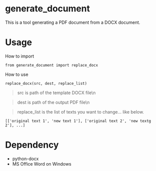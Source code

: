 # generate_document
This is a tool generating a PDF document from a DOCX document.

# Usage
How to import
```
from generate_document import replace_docx
```

How to use
```
replace_docx(src, dest, replace_list)
```
> src is path of the template DOCX file\n

> dest is path of the output PDF file\n

> replace_list is the list of texts you want to change... like below.

```
[['original text 1', 'new text 1'], ['original text 2', 'new textg 2'], ...]
```

# Dependency
- python-docx
- MS Office Word on Windows
